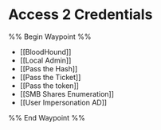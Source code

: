 # Access 2 Credentials

%% Begin Waypoint %%
- [[BloodHound]]
- [[Local Admin]]
- [[Pass the Hash]]
- [[Pass the Ticket]]
- [[Pass the token]]
- [[SMB Shares Enumeration]]
- [[User Impersonation AD]]

%% End Waypoint %%

